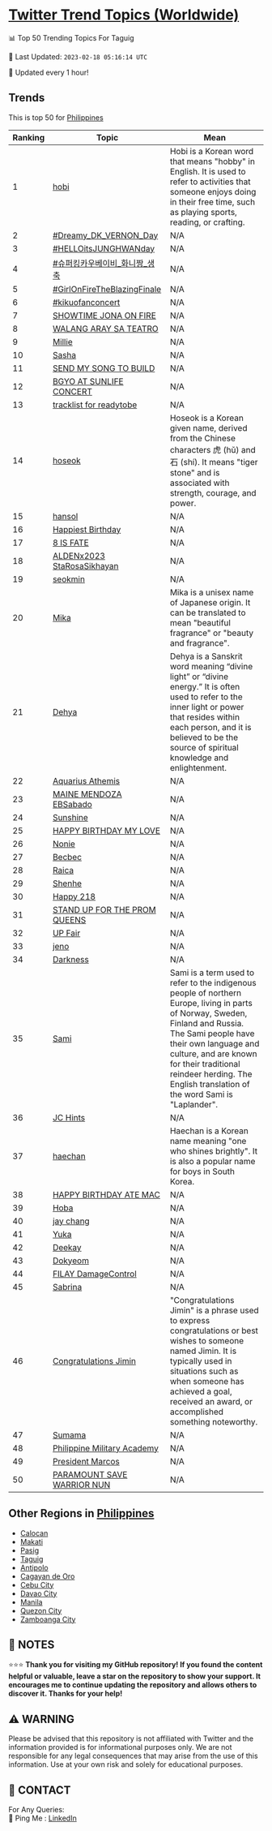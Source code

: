 [Twitter Trend Topics (Worldwide)](https://github.com/ErcinDedeoglu/Twitter-Trend-Topics)
==========


📊 Top 50 Trending Topics For Taguig

📆 Last Updated: `2023-02-18 05:16:14 UTC`

🔧 Updated every 1 hour!


## Trends

This is top 50 for [Philippines](</Philippines>)

| Ranking | Topic | Mean |
| ------- | ------------ | ------------ |
| 1 | [hobi](http://twitter.com/search?q=hobi) | Hobi is a Korean word that means "hobby" in English. It is used to refer to activities that someone enjoys doing in their free time, such as playing sports, reading, or crafting. |
| 2 | [#Dreamy_DK_VERNON_Day](http://twitter.com/search?q=%23Dreamy_DK_VERNON_Day) | N/A |
| 3 | [#HELLOitsJUNGHWANday](http://twitter.com/search?q=%23HELLOitsJUNGHWANday) | N/A |
| 4 | [#슈퍼킹카우베이비_화니짱_생축](http://twitter.com/search?q=%23%ec%8a%88%ed%8d%bc%ed%82%b9%ec%b9%b4%ec%9a%b0%eb%b2%a0%ec%9d%b4%eb%b9%84_%ed%99%94%eb%8b%88%ec%a7%b1_%ec%83%9d%ec%b6%95) | N/A |
| 5 | [#GirlOnFireTheBlazingFinale](http://twitter.com/search?q=%23GirlOnFireTheBlazingFinale) | N/A |
| 6 | [#kikuofanconcert](http://twitter.com/search?q=%23kikuofanconcert) | N/A |
| 7 | [SHOWTIME JONA ON FIRE](http://twitter.com/search?q=SHOWTIME+JONA+ON+FIRE) | N/A |
| 8 | [WALANG ARAY SA TEATRO](http://twitter.com/search?q=WALANG+ARAY+SA+TEATRO) | N/A |
| 9 | [Millie](http://twitter.com/search?q=Millie) | N/A |
| 10 | [Sasha](http://twitter.com/search?q=Sasha) | N/A |
| 11 | [SEND MY SONG TO BUILD](http://twitter.com/search?q=SEND+MY+SONG+TO+BUILD) | N/A |
| 12 | [BGYO AT SUNLIFE CONCERT](http://twitter.com/search?q=BGYO+AT+SUNLIFE+CONCERT) | N/A |
| 13 | [tracklist for readytobe](http://twitter.com/search?q=tracklist+for+readytobe) | N/A |
| 14 | [hoseok](http://twitter.com/search?q=hoseok) | Hoseok is a Korean given name, derived from the Chinese characters 虎 (hǔ) and 石 (shí). It means "tiger stone" and is associated with strength, courage, and power. |
| 15 | [hansol](http://twitter.com/search?q=hansol) | N/A |
| 16 | [Happiest Birthday](http://twitter.com/search?q=Happiest+Birthday) | N/A |
| 17 | [8 IS FATE](http://twitter.com/search?q=8+IS+FATE) | N/A |
| 18 | [ALDENx2023 StaRosaSikhayan](http://twitter.com/search?q=ALDENx2023+StaRosaSikhayan) | N/A |
| 19 | [seokmin](http://twitter.com/search?q=seokmin) | N/A |
| 20 | [Mika](http://twitter.com/search?q=Mika) | Mika is a unisex name of Japanese origin. It can be translated to mean "beautiful fragrance" or "beauty and fragrance". |
| 21 | [Dehya](http://twitter.com/search?q=Dehya) | Dehya is a Sanskrit word meaning “divine light” or “divine energy.” It is often used to refer to the inner light or power that resides within each person, and it is believed to be the source of spiritual knowledge and enlightenment. |
| 22 | [Aquarius Athemis](http://twitter.com/search?q=Aquarius+Athemis) | N/A |
| 23 | [MAINE MENDOZA EBSabado](http://twitter.com/search?q=MAINE+MENDOZA+EBSabado) | N/A |
| 24 | [Sunshine](http://twitter.com/search?q=Sunshine) | N/A |
| 25 | [HAPPY BIRTHDAY MY LOVE](http://twitter.com/search?q=HAPPY+BIRTHDAY+MY+LOVE) | N/A |
| 26 | [Nonie](http://twitter.com/search?q=Nonie) | N/A |
| 27 | [Becbec](http://twitter.com/search?q=Becbec) | N/A |
| 28 | [Raica](http://twitter.com/search?q=Raica) | N/A |
| 29 | [Shenhe](http://twitter.com/search?q=Shenhe) | N/A |
| 30 | [Happy 218](http://twitter.com/search?q=Happy+218) | N/A |
| 31 | [STAND UP FOR THE PROM QUEENS](http://twitter.com/search?q=STAND+UP+FOR+THE+PROM+QUEENS) | N/A |
| 32 | [UP Fair](http://twitter.com/search?q=UP+Fair) | N/A |
| 33 | [jeno](http://twitter.com/search?q=jeno) | N/A |
| 34 | [Darkness](http://twitter.com/search?q=Darkness) | N/A |
| 35 | [Sami](http://twitter.com/search?q=Sami) | Sami is a term used to refer to the indigenous people of northern Europe, living in parts of Norway, Sweden, Finland and Russia. The Sami people have their own language and culture, and are known for their traditional reindeer herding. The English translation of the word Sami is "Laplander". |
| 36 | [JC Hints](http://twitter.com/search?q=JC+Hints) | N/A |
| 37 | [haechan](http://twitter.com/search?q=haechan) | Haechan is a Korean name meaning "one who shines brightly". It is also a popular name for boys in South Korea. |
| 38 | [HAPPY BIRTHDAY ATE MAC](http://twitter.com/search?q=HAPPY+BIRTHDAY+ATE+MAC) | N/A |
| 39 | [Hoba](http://twitter.com/search?q=Hoba) | N/A |
| 40 | [jay chang](http://twitter.com/search?q=jay+chang) | N/A |
| 41 | [Yuka](http://twitter.com/search?q=Yuka) | N/A |
| 42 | [Deekay](http://twitter.com/search?q=Deekay) | N/A |
| 43 | [Dokyeom](http://twitter.com/search?q=Dokyeom) | N/A |
| 44 | [FILAY DamageControl](http://twitter.com/search?q=FILAY+DamageControl) | N/A |
| 45 | [Sabrina](http://twitter.com/search?q=Sabrina) | N/A |
| 46 | [Congratulations Jimin](http://twitter.com/search?q=Congratulations+Jimin) | "Congratulations Jimin" is a phrase used to express congratulations or best wishes to someone named Jimin. It is typically used in situations such as when someone has achieved a goal, received an award, or accomplished something noteworthy. |
| 47 | [Sumama](http://twitter.com/search?q=Sumama) | N/A |
| 48 | [Philippine Military Academy](http://twitter.com/search?q=Philippine+Military+Academy) | N/A |
| 49 | [President Marcos](http://twitter.com/search?q=President+Marcos) | N/A |
| 50 | [PARAMOUNT SAVE WARRIOR NUN](http://twitter.com/search?q=PARAMOUNT+SAVE+WARRIOR+NUN) | N/A |



## Other Regions in [Philippines](</Philippines>)

* [Calocan](</Philippines/Calocan.md>)
* [Makati](</Philippines/Makati.md>)
* [Pasig](</Philippines/Pasig.md>)
* [Taguig](</Philippines/Taguig.md>)
* [Antipolo](</Philippines/Antipolo.md>)
* [Cagayan de Oro](</Philippines/Cagayan de Oro.md>)
* [Cebu City](</Philippines/Cebu City.md>)
* [Davao City](</Philippines/Davao City.md>)
* [Manila](</Philippines/Manila.md>)
* [Quezon City](</Philippines/Quezon City.md>)
* [Zamboanga City](</Philippines/Zamboanga City.md>)



## 📝 NOTES

⭐⭐⭐ **Thank you for visiting my GitHub repository! If you found the content helpful or valuable, leave a star on the repository to show your support. It encourages me to continue updating the repository and allows others to discover it. Thanks for your help!**


## ⚠️ WARNING

Please be advised that this repository is not affiliated with Twitter and the information provided is for informational purposes only. We are not responsible for any legal consequences that may arise from the use of this information. Use at your own risk and solely for educational purposes.


## 📨 CONTACT

 For Any Queries:  
            🏓 Ping Me : [LinkedIn](https://www.linkedin.com/in/ercindedeoglu/)
